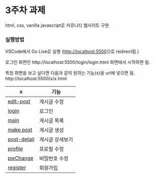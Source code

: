# 3주차 과제 
html, css, vanilla javascript로 커뮤니티 웹사이트 구현

### 실행방법
VSCode에서 Go Live로 실행 ([http://localhost:5500](http://localhost:5500)으로 redirect됨.)  

로그인 화면인 http://localhost:5500/login/login.html 화면에서 시작하면 됨.


특정 화면을 보고 싶다면 다음과 같이 원하는 기능(x)을 url에 넣으면 됨.  
http://localhost:5500/x/x.html  



| x | 기능 |
| --- | --- |
| [edit-post](https://github.com/100-hours-a-week/2-holly-kim-week3/tree/main/edit-post) | 게시글 수정 |
| [login](https://github.com/100-hours-a-week/2-holly-kim-week3/tree/main/login) | 로그인 |
| [main](https://github.com/100-hours-a-week/2-holly-kim-week3/tree/main/main) | 게시글 목록 |
| [make post](https://github.com/100-hours-a-week/2-holly-kim-week3/tree/main/make%20post) | 게시글 생성 |
| [post-detail](https://github.com/100-hours-a-week/2-holly-kim-week3/tree/main/post-detail) | 게시글 상세보기 |
| [profile](https://github.com/100-hours-a-week/2-holly-kim-week3/tree/main/profile) | 프로필 수정 |
| [pwChange](https://github.com/100-hours-a-week/2-holly-kim-week3/tree/main/pwChange) | 비밀번호 수정 |
| [register](https://github.com/100-hours-a-week/2-holly-kim-week3/tree/main/register) | 회원가입 |
